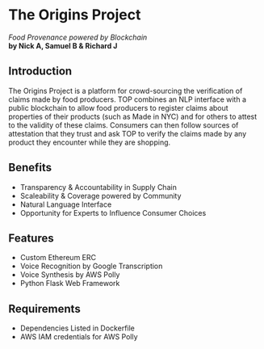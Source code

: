 # The Origins Project
_Food Provenance powered by Blockchain_  
**by Nick A, Samuel B & Richard J**

## Introduction
The Origins Project is a platform for crowd-sourcing the verification of claims made by food producers. TOP combines an NLP interface with a public blockchain to allow food producers to register claims about properties of their products (such as Made in NYC) and for others to attest to the validity of these claims. Consumers can then follow sources of attestation that they trust and ask TOP to verify the claims made by any product they encounter while they are shopping.

## Benefits  
- Transparency & Accountability in Supply Chain
- Scaleability & Coverage powered by Community
- Natural Language Interface
- Opportunity for Experts to Influence Consumer Choices

## Features
- Custom Ethereum ERC
- Voice Recognition by Google Transcription
- Voice Synthesis by AWS Polly
- Python Flask Web Framework

## Requirements
- Dependencies Listed in Dockerfile
- AWS IAM credentials for AWS Polly

